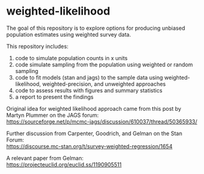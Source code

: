 # weighted-likelihood

The goal of this repository is to explore options for producing unbiased population estimates using weighted survey data.

This repository includes:
1. code to simulate population counts in x units
2. code simulate sampling from the population using weighted or random sampling
3. code to fit models (stan and jags) to the sample data using weighted-likelihood, weighted-precision, and unweighted approaches
4. code to assess results with figures and summary statistics
5. a report to present the findings

Original idea for weighted likelihood approach came from this post by Martyn Plummer on the JAGS forum:  
https://sourceforge.net/p/mcmc-jags/discussion/610037/thread/50365933/

Further discussion from Carpenter, Goodrich, and Gelman on the Stan Forum:  
https://discourse.mc-stan.org/t/survey-weighted-regression/1654

A relevant paper from Gelman:  
https://projecteuclid.org/euclid.ss/1190905511

